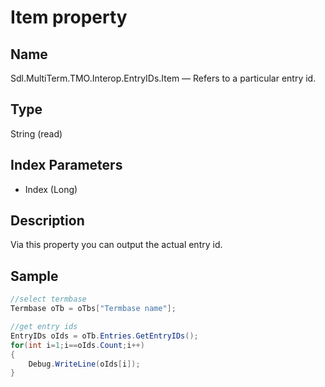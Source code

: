 # Item property

## Name

Sdl.MultiTerm.TMO.Interop.EntryIDs.Item —          Refers to a particular entry id.

## Type
String
(read)

## Index Parameters

* Index (Long)


## Description


Via this property you can output the actual entry id.

## Sample


```cs
//select termbase
Termbase oTb = oTbs["Termbase name"];

//get entry ids
EntryIDs oIds = oTb.Entries.GetEntryIDs();
for(int i=1;i==oIds.Count;i++)
{
   	Debug.WriteLine(oIds[i]);
}
```


